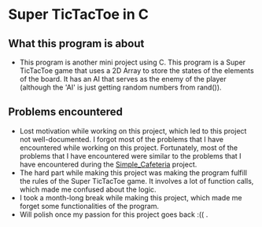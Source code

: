 # Super TicTacToe in C

## What this program is about
- This program is another mini project using C. This program is a Super TicTacToe game that uses a 2D Array to store the states of the elements of the board. It has an AI that serves as the enemy of the player (although the 'AI' is just getting random numbers from rand()).


## Problems encountered
- Lost motivation while working on this project, which led to this project not well-documented. I forgot most of the problems that I have encountered while working on this project. Fortunately, most of the problems that I have encountered were similar to the problems that I have encountered during the [Simple_Cafeteria](https://github.com/xbryan25/Simple_Cafeteria) project.
- The hard part while making this project was making the program fulfill the rules of the Super TicTacToe game. It involves a lot of function calls, which made me confused about the logic. 
- I took a month-long break while making this project, which made me forget some functionalities of the program.
- Will polish once my passion for this project goes back :(( .